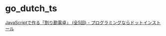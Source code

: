 go_dutch_ts
===========

[JavaScriptで作る「割り勘電卓」 (全5回) - プログラミングならドットインストール](http://dotinstall.com/lessons/go_dutch_js)
